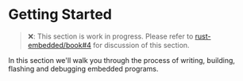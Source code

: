 # Getting Started

> ❌: This section is work in progress. Please refer to
> [rust-embedded/book#4](https://github.com/rust-embedded/book/issues/4)
> for discussion of this section.

In this section we'll walk you through the process of writing, building,
flashing and debugging embedded programs.
